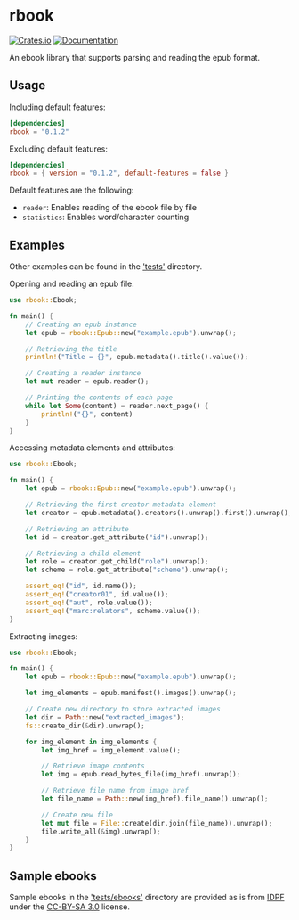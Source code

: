 # rbook

[![Crates.io](https://img.shields.io/crates/v/rbook.svg?style=flat-square)](https://crates.io/crates/rbook)
[![Documentation](https://img.shields.io/badge/documentation-latest%20release-19e.svg?style=flat-square)](https://docs.rs/rbook)

An ebook library that supports parsing and reading the epub format.

## Usage
Including default features:
```toml
[dependencies]
rbook = "0.1.2"
```
Excluding default features:
```toml
[dependencies]
rbook = { version = "0.1.2", default-features = false }
```
Default features are the following:
- `reader`: Enables reading of the ebook file by file
- `statistics`: Enables word/character counting
## Examples
Other examples can be found in the ['tests'](tests) directory.

Opening and reading an epub file:
```rust
use rbook::Ebook;

fn main() {
    // Creating an epub instance
    let epub = rbook::Epub::new("example.epub").unwrap();

    // Retrieving the title
    println!("Title = {}", epub.metadata().title().value());

    // Creating a reader instance
    let mut reader = epub.reader();

    // Printing the contents of each page
    while let Some(content) = reader.next_page() {
        println!("{}", content)
    }
}
```

Accessing metadata elements and attributes:
```rust
use rbook::Ebook;

fn main() {
    let epub = rbook::Epub::new("example.epub").unwrap();

    // Retrieving the first creator metadata element
    let creator = epub.metadata().creators().unwrap().first().unwrap();

    // Retrieving an attribute
    let id = creator.get_attribute("id").unwrap();

    // Retrieving a child element
    let role = creator.get_child("role").unwrap();
    let scheme = role.get_attribute("scheme").unwrap();

    assert_eq!("id", id.name());
    assert_eq!("creator01", id.value());
    assert_eq!("aut", role.value());
    assert_eq!("marc:relators", scheme.value());
}
```

Extracting images:
```rust
use rbook::Ebook;

fn main() {
    let epub = rbook::Epub::new("example.epub").unwrap();

    let img_elements = epub.manifest().images().unwrap();

    // Create new directory to store extracted images
    let dir = Path::new("extracted_images");
    fs::create_dir(&dir).unwrap();

    for img_element in img_elements {
        let img_href = img_element.value();

        // Retrieve image contents
        let img = epub.read_bytes_file(img_href).unwrap();

        // Retrieve file name from image href
        let file_name = Path::new(img_href).file_name().unwrap();

        // Create new file
        let mut file = File::create(dir.join(file_name)).unwrap();
        file.write_all(&img).unwrap();
    }
}
```

## Sample ebooks
Sample ebooks in the ['tests/ebooks'](tests/ebooks) directory are provided as is from 
[IDPF](https://idpf.github.io/epub3-samples/30/samples.html) under the 
[CC-BY-SA 3.0](http://creativecommons.org/licenses/by-sa/3.0/) license.